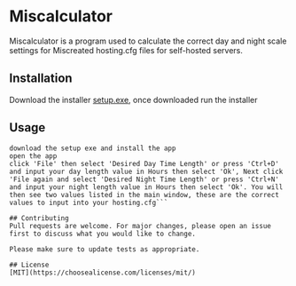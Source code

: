 # Miscalculator
Miscalculator is a program used to calculate the correct day and night scale settings for Miscreated hosting.cfg files for self-hosted servers.

## Installation

Download the installer [setup.exe](https://github.com/jackjohns0n/Day_Night_Calculator/releases/download/v0.0.1/day_night_calculator-Setup-0.0.1.exe), once downloaded run the installer

## Usage

```How to use:
download the setup exe and install the app
open the app
click 'File' then select 'Desired Day Time Length' or press 'Ctrl+D' and input your day length value in Hours then select 'Ok', Next click 'File again and select 'Desired Night Time Length' or press 'Ctrl+N' and input your night length value in Hours then select 'Ok'. You will then see two values listed in the main window, these are the correct values to input into your hosting.cfg```

## Contributing
Pull requests are welcome. For major changes, please open an issue first to discuss what you would like to change.

Please make sure to update tests as appropriate.

## License
[MIT](https://choosealicense.com/licenses/mit/)